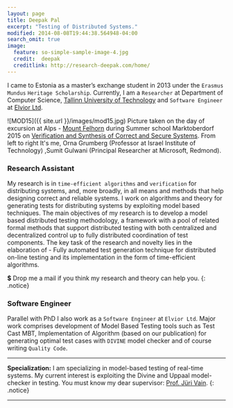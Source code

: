 ```yaml
---
layout: page
title: Deepak Pal
excerpt: "Testing of Distributed Systems."
modified: 2014-08-08T19:44:38.564948-04:00
search_omit: true
image:
  feature: so-simple-sample-image-4.jpg
  credit:  deepak
  creditlink: http://research-deepak.com/home/
---
```

I came to Estonia as a master’s exchange student in 2013 under the `Erasmus Mundus` `Heritage Scholarship`. Currently, I am a `Researcher` at Department of Computer Science, [Tallinn University of Technology](http://www.ttu.ee/doktorandile) and `Software Engineer` at [Elvior Ltd](http://www.elvior.com/).

![MOD15]({{ site.url }}/images/mod15.jpg)
Picture taken on the day of excursion at Alps - [Mount Felhorn](https://en.wikipedia.org/wiki/Fellhorn) during Summer school Marktoberdorf 2015 on [Verification and Synthesis of Correct and Secure Systems](https://asimod.in.tum.de/2015/index.shtml). From left to right It's me, Orna Grumberg (Professor at Israel Institute of Technology) 
,Sumit Gulwani (Principal Researcher at Microsoft, Redmond).


### Research Assistant
My research is in `time-efficient algorithms` and `verification` for distributing systems, and, more broadly, in all means and methods that help designing correct and reliable systems. I work on algorithms and theory for generating tests for distributing systems by exploiting model based techniques. The main objectives of my research is to develop a model based distributed testing methodology, a framework with a pool of related formal methods that support distributed testing with both centralized and decentralized control up to fully distributed coordination of test components. The key task of the research and novelty lies in the elaboration of - Fully automated test generation technique for distributed on-line testing and its implementation in the form of time-efficient algorithms.


**$** Drop me a mail if you think my research and theory can help you.
{: .notice}

### Software Engineer
Parallel with PhD I also work as a `Software Engineer` at `Elvior Ltd`. Major work comprises development of Model Based Testing tools such as Test Cast MBT, Implementation of Algorithm (based on our publication) for generating optimal test cases with  `DIVINE` model checker and of course writing `Quality Code`.  

--- 
**Specialization:** I am specializing in model-based testing of real-time systems. My current interest is exploiting the Divine and Uppaal model-checker in testing. You must know my dear supervisor: [Prof. Jüri Vain](https://www.etis.ee/Portal/Persons/Display/0162fc67-4c10-4477-8a60-dae14775e332).
{: .notice}

---
